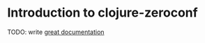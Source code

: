 # Introduction to clojure-zeroconf

TODO: write [great documentation](http://jacobian.org/writing/great-documentation/what-to-write/)
